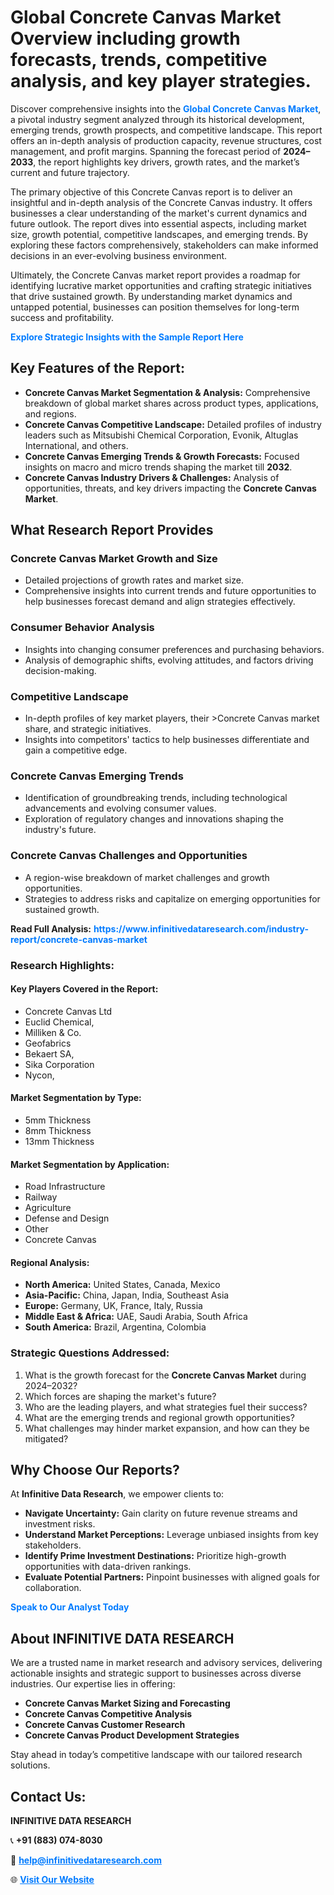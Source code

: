<h1>Global Concrete Canvas Market Overview including growth forecasts, trends, competitive analysis, and key player strategies.</h1>
<p>
Discover comprehensive insights into the 
<a href="https://www.infinitivedataresearch.com/industry-report/concrete-canvas-market" rel="dofollow" style="color: #007BFF; text-decoration: none;"><strong>Global Concrete Canvas Market</strong></a>, a pivotal industry segment analyzed through its historical development, emerging trends, growth prospects, and competitive landscape. This report offers an in-depth analysis of production capacity, revenue structures, cost management, and profit margins. Spanning the forecast period of <strong>2024–2033</strong>, the report highlights key drivers, growth rates, and the market’s current and future trajectory.
</p>
<p>
The primary objective of this Concrete Canvas report is to deliver an insightful and in-depth analysis of the Concrete Canvas industry. It offers businesses a clear understanding of the market's current dynamics and future outlook. The report dives into essential aspects, including market size, growth potential, competitive landscapes, and emerging trends. By exploring these factors comprehensively, stakeholders can make informed decisions in an ever-evolving business environment.
</p>
<p>
Ultimately, the Concrete Canvas market report provides a roadmap for identifying lucrative market opportunities and crafting strategic initiatives that drive sustained growth. By understanding market dynamics and untapped potential, businesses can position themselves for long-term success and profitability.
</p>
<p>
<a href="https://www.infinitivedataresearch.com/request-sample/reportId=112049" style="color: #007BFF; text-decoration: none;"><strong>Explore Strategic Insights with the Sample Report Here</strong></a>
</p>

<h2>Key Features of the Report:</h2>
<ul>
<li><strong>Concrete Canvas Market Segmentation & Analysis:</strong> Comprehensive breakdown of global market shares across product types, applications, and regions.</li>
<li><strong>Concrete Canvas Competitive Landscape:</strong> Detailed profiles of industry leaders such as Mitsubishi Chemical Corporation, Evonik, Altuglas International, and others.</li>
<li><strong>Concrete Canvas Emerging Trends & Growth Forecasts:</strong> Focused insights on macro and micro trends shaping the market till <strong>2032</strong>.</li>
<li><strong>Concrete Canvas Industry Drivers & Challenges:</strong> Analysis of opportunities, threats, and key drivers impacting the <strong>Concrete Canvas Market</strong>.</li>
</ul>

<h2>What Research Report Provides</h2>
<h3>Concrete Canvas Market Growth and Size</h3>
<ul>
<li>Detailed projections of growth rates and market size.</li>
<li>Comprehensive insights into current trends and future opportunities to help businesses forecast demand and align strategies effectively.</li>
</ul>

<h3>Consumer Behavior Analysis</h3>
<ul>
<li>Insights into changing consumer preferences and purchasing behaviors.</li>
<li>Analysis of demographic shifts, evolving attitudes, and factors driving decision-making.</li>
</ul>

<h3>Competitive Landscape</h3>
<ul>
<li>In-depth profiles of key market players, their >Concrete Canvas market share, and strategic initiatives.</li>
<li>Insights into competitors' tactics to help businesses differentiate and gain a competitive edge.</li>
</ul>

<h3>Concrete Canvas Emerging Trends</h3>
<ul>
<li>Identification of groundbreaking trends, including technological advancements and evolving consumer values.</li>
<li>Exploration of regulatory changes and innovations shaping the industry's future.</li>
</ul>

<h3>Concrete Canvas Challenges and Opportunities</h3>
<ul>
<li>A region-wise breakdown of market challenges and growth opportunities.</li>
<li>Strategies to address risks and capitalize on emerging opportunities for sustained growth.</li>
</ul>
<p><strong>Read Full Analysis:</strong> <a href="https://www.infinitivedataresearch.com/industry-report/concrete-canvas-market" rel="dofollow" style="color: #007BFF; text-decoration: none;"><strong>https://www.infinitivedataresearch.com/industry-report/concrete-canvas-market</strong></a></p>
<h3>Research Highlights:</h3>
<h4>Key Players Covered in the Report:</h4>
<ul><li>Concrete Canvas Ltd</li><li>Euclid Chemical,</li><li>Milliken &amp; Co.</li><li>Geofabrics</li><li>Bekaert SA,</li><li>Sika Corporation</li><li>Nycon,</li></ul>
<h4>Market Segmentation by Type:</h4>
<ul><li>5mm Thickness</li><li>8mm Thickness</li><li>13mm Thickness</li></ul>
<h4>Market Segmentation by Application:</h4>
<ul><li>Road Infrastructure</li><li>Railway</li><li>Agriculture</li><li>Defense and Design</li><li>Other</li><li>Concrete Canvas</li></ul>

<h4>Regional Analysis:</h4>
<ul>
<li><strong>North America:</strong> United States, Canada, Mexico</li>
<li><strong>Asia-Pacific:</strong> China, Japan, India, Southeast Asia</li>
<li><strong>Europe:</strong> Germany, UK, France, Italy, Russia</li>
<li><strong>Middle East & Africa:</strong> UAE, Saudi Arabia, South Africa</li>
<li><strong>South America:</strong> Brazil, Argentina, Colombia</li>
</ul>

<h3>Strategic Questions Addressed:</h3>
<ol>
<li>What is the growth forecast for the <strong>Concrete Canvas Market</strong> during 2024–2032?</li>
<li>Which forces are shaping the market's future?</li>
<li>Who are the leading players, and what strategies fuel their success?</li>
<li>What are the emerging trends and regional growth opportunities?</li>
<li>What challenges may hinder market expansion, and how can they be mitigated?</li>
</ol>

<h2>Why Choose Our Reports?</h2>
<p>At <strong>Infinitive Data Research</strong>, we empower clients to:</p>
<ul>
<li><strong>Navigate Uncertainty:</strong> Gain clarity on future revenue streams and investment risks.</li>
<li><strong>Understand Market Perceptions:</strong> Leverage unbiased insights from key stakeholders.</li>
<li><strong>Identify Prime Investment Destinations:</strong> Prioritize high-growth opportunities with data-driven rankings.</li>
<li><strong>Evaluate Potential Partners:</strong> Pinpoint businesses with aligned goals for collaboration.</li>
</ul>
<p><a href="https://www.infinitivedataresearch.com/industry-report/concrete-canvas-market" rel="dofollow" style="color: #007BFF; text-decoration: none;"><strong>Speak to Our Analyst Today</strong></a></p>

<h2>About INFINITIVE DATA RESEARCH</h2>
<p>We are a trusted name in market research and advisory services, delivering actionable insights and strategic support to businesses across diverse industries. Our expertise lies in offering:</p>
<ul>
<li><strong>Concrete Canvas Market Sizing and Forecasting</strong></li>
<li><strong>Concrete Canvas Competitive Analysis</strong></li>
<li><strong>Concrete Canvas Customer Research</strong></li>
<li><strong>Concrete Canvas Product Development Strategies</strong></li>
</ul>
<p>Stay ahead in today’s competitive landscape with our tailored research solutions.</p>

<h2>Contact Us:</h2>
<p><strong>INFINITIVE DATA RESEARCH</strong></p>
<p>📞 <strong>+91 (883) 074-8030</strong></p>
<p>📧 <strong><a href="mailto:help@infinitivedataresearch.com" style="color: #007BFF;">help@infinitivedataresearch.com</a></strong></p>
<p>🌐 <strong><a href="https://www.infinitivedataresearch.com" rel="dofollow" style="color: #007BFF;">Visit Our Website</a></strong></p>